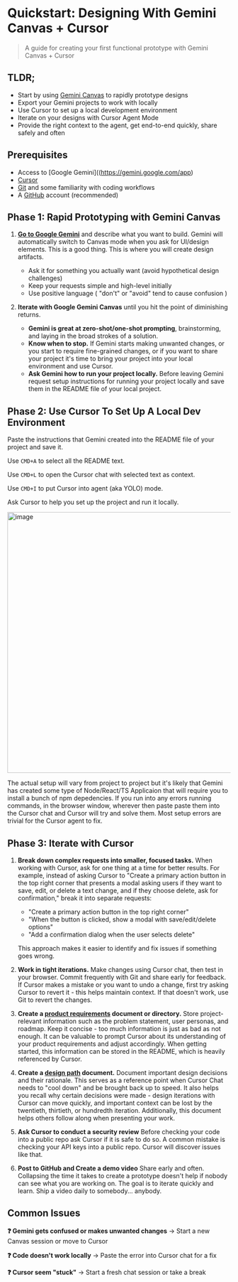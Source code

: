 # Quickstart: Designing With Gemini Canvas + Cursor

> A guide for creating your first functional prototype with Gemini Canvas + Cursor

## TLDR;

- Start by using [Gemini Canvas](https://gemini.google.com/app) to rapidly prototype designs
- Export your Gemini projects to work with locally
- Use Cursor to set up a local development environment
- Iterate on your designs with Cursor Agent Mode
- Provide the right context to the agent, get end-to-end quickly, share safely and often

## Prerequisites

- Access to [Google Gemini]((https://gemini.google.com/app) 
- [Cursor](https://www.cursor.com/)
- [Git](https://formulae.brew.sh/formula/git) and some familiarity with coding workflows
- A [GitHub](https://github.com/) account (recommended)

## Phase 1: Rapid Prototyping with Gemini Canvas

1. **[Go to Google Gemini](https://gemini.google.com/app)** and describe what you want to build. Gemini will automatically switch to Canvas mode when you ask for UI/design elements. This is a good thing. This is where you will create design artifacts.
   - Ask it for something you actually want (avoid hypothetical design challenges)
   - Keep your requests simple and high-level initially
   - Use positive language ( "don't" or "avoid" tend to cause confusion )


3. **Iterate with Google Gemini Canvas** until you hit the point of diminishing returns.
   - **Gemini is great at zero-shot/one-shot prompting**, brainstorming, and laying in the broad strokes of a solution. 
   - **Know when to stop.** If Gemini starts making unwanted changes, or you start to require fine-grained changes, or if you want to share your project it's time to bring your project into your local environment and use Cursor.
   - **Ask Gemini how to run your project locally.** Before leaving Gemini request setup instructions for running your project locally and save them in the README file of your local project. 



## Phase 2: Use Cursor To Set Up A Local Dev Environment

Paste the instructions that Gemini created into the README file of your project and save it. 

Use `CMD+A` to select all the README text.

Use `CMD+L` to open the Cursor chat with selected text as context.

Use `CMD+I` to put Cursor into agent (aka YOLO) mode. 

Ask Cursor to help you set up the project and run it locally.

<img width="587" alt="image" src="https://github.com/user-attachments/assets/158e85f9-c35f-4240-a67b-0aa22d88d7d4" />  

  
The actual setup will vary from project to project but it's likely that Gemini has created some type of Node/React/TS Applicaion that will require you to install a bunch of npm depedencies. If you run into any errors running commands, in the browser window, wherever then paste paste them into the Cursor chat and Cursor will try and solve them. Most setup errors are trivial for the Cursor agent to fix.


## Phase 3: Iterate with Cursor

1. **Break down complex requests into smaller, focused tasks.** When working with Cursor, ask for one thing at a time for better results. For example, instead of asking Cursor to "Create a primary action button in the top right corner that presents a modal asking users if they want to save, edit, or delete a text change, and if they choose delete, ask for confirmation," break it into separate requests:
   - "Create a primary action button in the top right corner"
   - "When the button is clicked, show a modal with save/edit/delete options"
   - "Add a confirmation dialog when the user selects delete"
   
   This approach makes it easier to identify and fix issues if something goes wrong.

2. **Work in tight iterations.** Make changes using Cursor chat, then test in your browser. Commit frequently with Git and share early for feedback. If Cursor makes a mistake or you want to undo a change, first try asking Cursor to revert it - this helps maintain context. If that doesn't work, use Git to revert the changes.

3. **Create a [product requirements](product-requirements.md) document or directory.** Store project-relevant information such as the problem statement, user personas, and roadmap. Keep it concise - too much information is just as bad as not enough. It can be valuable to prompt Cursor about its understanding of your product requirements and adjust accordingly. When getting started, this information can be stored in the README, which is heavily referenced by Cursor.

4. **Create a [design path](design-path.md) document.** Document important design decisions and their rationale. This serves as a reference point when Cursor Chat needs to "cool down" and be brought back up to speed. It also helps you recall why certain decisions were made - design iterations with Cursor can move quickly, and important context can be lost by the twentieth, thirtieth, or hundredth iteration. Additionally, this document helps others follow along when presenting your work.

5. **Ask Cursor to conduct a security review** Before checking your code into a public repo ask Cursor if it is safe to do so. A common mistake is checking your API keys into a public repo. Cursor will discover issues like that.

6. **Post to GitHub and Create a demo video** Share early and often. Collapsing the time it takes to create a prototype doesn't help if nobody can see what you are working on. The goal is to iterate quickly and learn. Ship a video daily to somebody... anybody.


## Common Issues

**❓ Gemini gets confused or makes unwanted changes**
→ Start a new Canvas session or move to Cursor

**❓ Code doesn't work locally**
→ Paste the error into Cursor chat for a fix

**❓ Cursor seem "stuck"**
→ Start a fresh chat session or take a break
